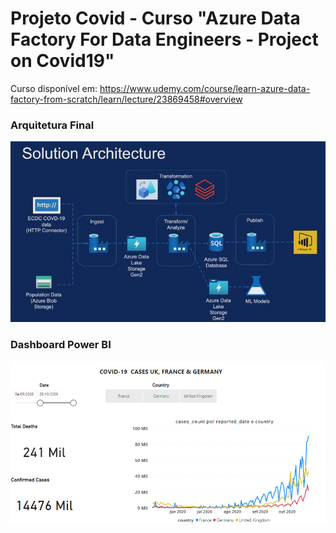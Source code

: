 # Projeto Covid - Curso "Azure Data Factory For Data Engineers - Project on Covid19"


Curso disponível em: 
https://www.udemy.com/course/learn-azure-data-factory-from-scratch/learn/lecture/23869458#overview

###                  Arquitetura Final


![alt text](https://github.com/GumaFernando/ADF_Covid_Project_Course/blob/main/arquitetura_curso_azure.JPG)



###             Dashboard Power BI 

![alt text](https://github.com/GumaFernando/ADF_Covid_Project_Course/blob/main/cases_confirmed_power_bi.png)
